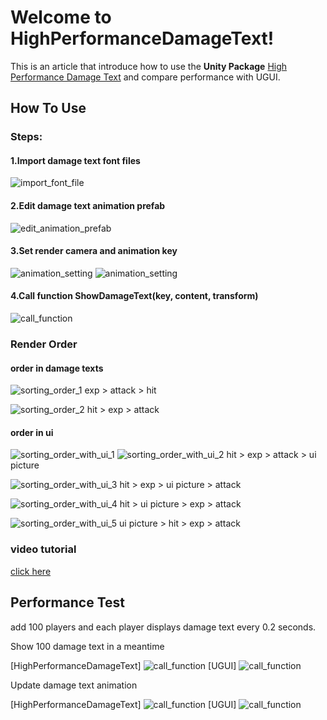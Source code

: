 # Welcome to HighPerformanceDamageText!

This is an article that introduce how to use the **Unity Package** [High Performance Damage Text](http://u3d.as/1HLg) and compare performance with UGUI.

## How To Use

### Steps:
#### 1.Import damage text font files
![import_font_file](https://github.com/heikun288/HighPerformanceDamageText-Unity3D/blob/master/pic/import_fonts.png)
#### 2.Edit damage text animation prefab
![edit_animation_prefab](https://github.com/heikun288/HighPerformanceDamageText-Unity3D/blob/master/pic/edit_animation_prefab.png)
#### 3.Set render camera and animation key
![animation_setting](https://github.com/heikun288/HighPerformanceDamageText-Unity3D/blob/master/pic/render_camera.png)
![animation_setting](https://github.com/heikun288/HighPerformanceDamageText-Unity3D/blob/master/pic/animation_setting.png)
#### 4.Call function ShowDamageText(key, content, transform)
![call_function](https://github.com/heikun288/HighPerformanceDamageText-Unity3D/blob/master/pic/call.png)

### Render Order
#### order in damage texts
![sorting_order_1](https://github.com/heikun288/HighPerformanceDamageText-Unity3D/blob/master/pic/sorting_order_1.png)
exp > attack > hit


![sorting_order_2](https://github.com/heikun288/HighPerformanceDamageText-Unity3D/blob/master/pic/sorting_order_2.png)
hit > exp > attack
#### order in ui
![sorting_order_with_ui_1](https://github.com/heikun288/HighPerformanceDamageText-Unity3D/blob/master/pic/sorting_order_with_ui_1.png)
![sorting_order_with_ui_2](https://github.com/heikun288/HighPerformanceDamageText-Unity3D/blob/master/pic/sorting_order_with_ui_2.png)
hit > exp > attack > ui picture


![sorting_order_with_ui_3](https://github.com/heikun288/HighPerformanceDamageText-Unity3D/blob/master/pic/sorting_order_with_ui_3.png)
hit > exp > ui picture > attack


![sorting_order_with_ui_4](https://github.com/heikun288/HighPerformanceDamageText-Unity3D/blob/master/pic/sorting_order_with_ui_4.png)
hit > ui picture > exp > attack


![sorting_order_with_ui_5](https://github.com/heikun288/HighPerformanceDamageText-Unity3D/blob/master/pic/sorting_order_with_ui_5.png)
ui picture > hit > exp > attack


### video  tutorial
[click here](https://www.youtube.com/watch?v=I2VnSVcpiPo&feature=youtu.be)


## Performance Test
add 100 players and each player displays damage text every 0.2 seconds.

Show 100 damage text in a meantime

[HighPerformanceDamageText]
![call_function](https://github.com/heikun288/HighPerformanceDamageText-Unity3D/blob/master/pic/show_damage_100.png)
[UGUI]
![call_function](https://github.com/heikun288/HighPerformanceDamageText-Unity3D/blob/master/pic/show_damage_100_ugui.png)

Update damage text animation

[HighPerformanceDamageText]
![call_function](https://github.com/heikun288/HighPerformanceDamageText-Unity3D/blob/master/pic/update_animation.png)
[UGUI]
![call_function](https://github.com/heikun288/HighPerformanceDamageText-Unity3D/blob/master/pic/update_animation_ugui.png)
